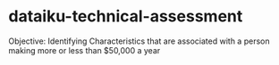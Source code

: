 # dataiku-technical-assessment
Objective: Identifying Characteristics that are associated with a person making more or less than $50,000 a year
